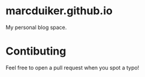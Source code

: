 # marcduiker.github.io

My personal blog space.

# Contibuting

Feel free to open a pull request when you spot a typo! 